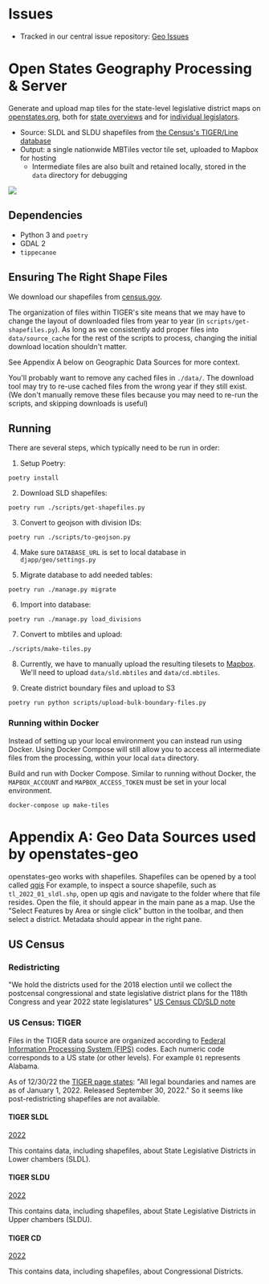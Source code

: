 # Issues

- Tracked in our central issue repository: [Geo Issues](https://github.com/openstates/issues/labels/component%3Ageo)

# Open States Geography Processing & Server

Generate and upload map tiles for the state-level legislative district maps on [openstates.org](https://openstates.org/), both for [state overviews](https://openstates.org/ca/) and for [individual legislators](https://openstates.org/person/tim-ashe-4mV4UFZqI2WsxsnYXLM8Vb/).

- Source: SLDL and SLDU shapefiles from [the Census's TIGER/Line database](https://www.census.gov/geo/maps-data/data/tiger-line.html)
- Output: a single nationwide MBTiles vector tile set, uploaded to Mapbox for hosting
  - Intermediate files are also built and retained locally, stored in the `data` directory for debugging

![](tileset-screenshot.png)

## Dependencies

- Python 3 and `poetry`
- GDAL 2
- `tippecanoe`

## Ensuring The Right Shape Files

We download our shapefiles from [census.gov](https://www2.census.gov/geo/tiger).

The organization of files within TIGER's site means that we may have to change the layout of downloaded files from year to year (in `scripts/get-shapefiles.py`). As long as we consistently add proper files into `data/source_cache` for the rest of the scripts to process, changing the initial download location shouldn't matter.

See Appendix A below on Geographic Data Sources for more context.

You'll probably want to remove any cached files in `./data/`. The download tool may try to re-use cached files from the wrong year if they still exist. (We don't manually remove these files because you may need to re-run the scripts, and skipping downloads is useful)

## Running

There are several steps, which typically need to be run in order:

1) Setup Poetry:

  `poetry install`

2) Download SLD shapefiles:

  `poetry run ./scripts/get-shapefiles.py`

3) Convert to geojson with division IDs:

  `poetry run ./scripts/to-geojson.py`

4) Make sure `DATABASE_URL` is set to local database in `djapp/geo/settings.py`


5) Migrate database to add needed tables:

  `poetry run ./manage.py migrate`

6) Import into database:

  `poetry run ./manage.py load_divisions`

7) Convert to mbtiles and upload:

  `./scripts/make-tiles.py`

8) Currently, we have to manually upload the resulting tilesets to [Mapbox](https://studio.mapbox.com/tilesets/). We'll need to upload `data/sld.mbtiles` and `data/cd.mbtiles`.

9) Create district boundary files and upload to S3

  `poetry run python scripts/upload-bulk-boundary-files.py`

### Running within Docker

Instead of setting up your local environment you can instead run using Docker. Using Docker Compose will still allow you to access all intermediate files from the processing, within your local `data` directory.

Build and run with Docker Compose. Similar to running without Docker, the `MAPBOX_ACCOUNT` and `MAPBOX_ACCESS_TOKEN` must be set in your local environment.

```
docker-compose up make-tiles
```

# Appendix A: Geo Data Sources used by openstates-geo

openstates-geo works with shapefiles. Shapefiles can be opened by a tool called [qgis](https://www.qgis.org/en/site/)
For example, to inspect a source shapefile, such as `tl_2022_01_sldl.shp`, open up qgis and navigate to the folder where
that file resides. Open the file, it should appear in the main pane as a map. Use the "Select Features by Area or single click"
button in the toolbar, and then select a district. Metadata should appear in the right pane.

## US Census


### Redistricting

"We hold the districts used for the 2018 election until we collect the postcensal congressional and state legislative district plans
for the 118th Congress and year 2022 state legislatures" [US Census CD/SLD note](https://www.census.gov/programs-surveys/geography/technical-documentation/user-note/cd-sld-note.html)

### US Census: TIGER

Files in the TIGER data source are organized according to
[Federal Information Processing System (FIPS)](https://transition.fcc.gov/oet/info/maps/census/fips/fips.txt) codes.
Each numeric code corresponds to a US state (or other levels). For example `01` represents Alabama.

As of 12/30/22 the [TIGER page states](https://www.census.gov/geographies/mapping-files/time-series/geo/tiger-line-file.html):
"All legal boundaries and names are as of January 1, 2022. Released September 30, 2022." So it seems like post-redistricting
shapefiles are not available.

#### TIGER SLDL

[2022](https://www2.census.gov/geo/tiger/TIGER2022/SLDL/)

This contains data, including shapefiles, about State Legislative Districts in Lower chambers (SLDL).

#### TIGER SLDU

[2022](https://www2.census.gov/geo/tiger/TIGER2022/SLDU/)

This contains data, including shapefiles, about State Legislative Districts in Upper chambers (SLDU).

#### TIGER CD

[2022](https://www2.census.gov/geo/tiger/TIGER2022/CD/)

This contains data, including shapefiles, about Congressional Districts.

